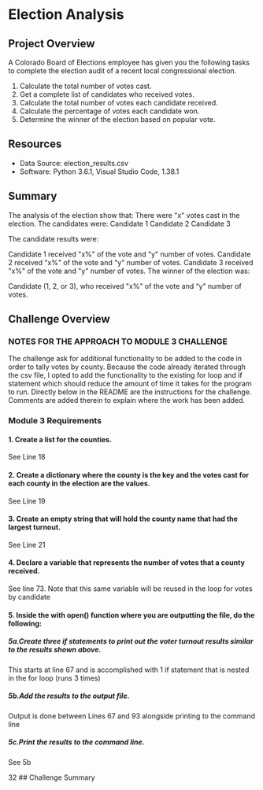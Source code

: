 # Election Analysis

## Project Overview
A Colorado Board of Elections employee has given you the following tasks to complete the election audit of a recent local congressional election.

1. Calculate the total number of votes cast.
2. Get a complete list of candidates who received votes.
3. Calculate the total number of votes each candidate received.
4. Calculate the percentage of votes each candidate won.
5. Determine the winner of the election based on popular vote.

## Resources
- Data Source: election_results.csv
- Software: Python 3.6.1, Visual Studio Code, 1.38.1

## Summary
The analysis of the election show that:
There were "x" votes cast in the election.
The candidates were:
Candidate 1
Candidate 2
Candidate 3

The candidate results were:

Candidate 1 received "x%" of the vote and "y" number of votes.
Candidate 2 received "x%" of the vote and "y" number of votes.
Candidate 3 received "x%" of the vote and "y" number of votes.
The winner of the election was:

Candidate (1, 2, or 3), who received "x%" of the vote and “y" number of votes.

## Challenge Overview

### NOTES FOR THE APPROACH TO MODULE 3 CHALLENGE
The challenge ask for additional functionality to be added to the code in order to tally votes by county. Because the code already iterated through the csv file, I opted to add the functionality to the existing for loop and if statement which should reduce the amount of time it takes for the program to run. Directly below in the README are the instructions for the challenge. Comments are added therein to explain where the work has been added. 

### Module 3 Requirements

#### 1. Create a list for the counties.
See Line 18
#### 2. Create a dictionary where the county is the key and the votes cast for each county in the election are the values.
See Line 19
#### 3. Create an empty string that will hold the county name that had the largest turnout.
See Line 21
#### 4. Declare a variable that represents the number of votes that a county received.
See line 73. Note that this same variable will be reused in the loop for votes by candidate
#### 5. Inside the with open() function where you are outputting the file, do the following:
##### 5a.Create three if statements to print out the voter turnout results similar to the results shown above.
This starts at line 67 and is accomplished with 1 if statement that is nested in the for loop (runs 3 times)
##### 5b.Add the results to the output file.
Output is done between Lines 67 and 93 alongside printing to the command line
##### 5c.Print the results to the command line.
See 5b 

32 ## Challenge Summary
